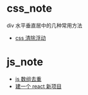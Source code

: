 # css_note
div 水平垂直居中的几种常用方法

- [css 清除浮动](https://github.com/txlwll/css_note/issues/1)
# js_note
- [js 数组去重](https://github.com/txlwll/blog/issues/2)
- [建一个 react 新项目](https://github.com/txlwll/blog/issues/3)
